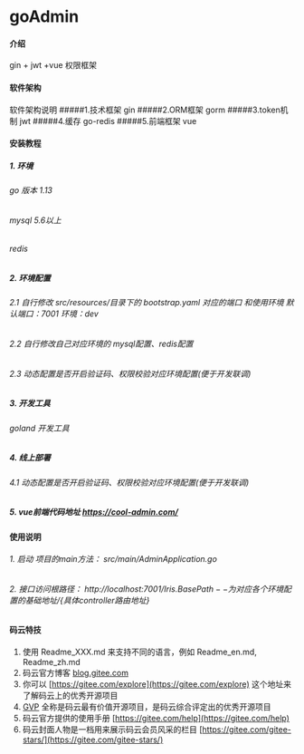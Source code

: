 # goAdmin

#### 介绍
gin + jwt +vue  权限框架

#### 软件架构
软件架构说明
  #####1.技术框架 gin
  #####2.ORM框架 gorm
  #####3.token机制 jwt
  #####4.缓存 go-redis
  #####5.前端框架 vue  

  
#### 安装教程

##### 1.  环境
 ###### go 版本 1.13
 ###### mysql 5.6以上
 ###### redis  
 
##### 2.  环境配置
 ###### 2.1 自行修改 src/resources/目录下的 bootstrap.yaml 对应的端口 和使用环境 默认端口：7001 环境：dev
 ###### 2.2 自行修改自己对应环境的 mysql配置、redis配置
 ###### 2.3 动态配置是否开启验证码、权限校验对应环境配置(便于开发联调)
 
##### 3.  开发工具
 ###### goland 开发工具
 
##### 4.   线上部署
 ###### 4.1 动态配置是否开启验证码、权限校验对应环境配置(便于开发联调)

##### 5.   vue前端代码地址 https://cool-admin.com/
 
#### 使用说明

###### 1.  启动 项目的main方法：   src/main/AdminApplication.go 
###### 2.  接口访问根路径：        http://localhost:7001/${Iris.BasePath--为对应各个环境配置的基础地址}/${具体controller路由地址}


#### 码云特技

1.  使用 Readme\_XXX.md 来支持不同的语言，例如 Readme\_en.md, Readme\_zh.md
2.  码云官方博客 [blog.gitee.com](https://blog.gitee.com)
3.  你可以 [https://gitee.com/explore](https://gitee.com/explore) 这个地址来了解码云上的优秀开源项目
4.  [GVP](https://gitee.com/gvp) 全称是码云最有价值开源项目，是码云综合评定出的优秀开源项目
5.  码云官方提供的使用手册 [https://gitee.com/help](https://gitee.com/help)
6.  码云封面人物是一档用来展示码云会员风采的栏目 [https://gitee.com/gitee-stars/](https://gitee.com/gitee-stars/)
